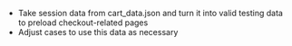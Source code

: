 - Take session data from cart_data.json and turn it into valid testing data to preload checkout-related pages
- Adjust cases to use this data as necessary
